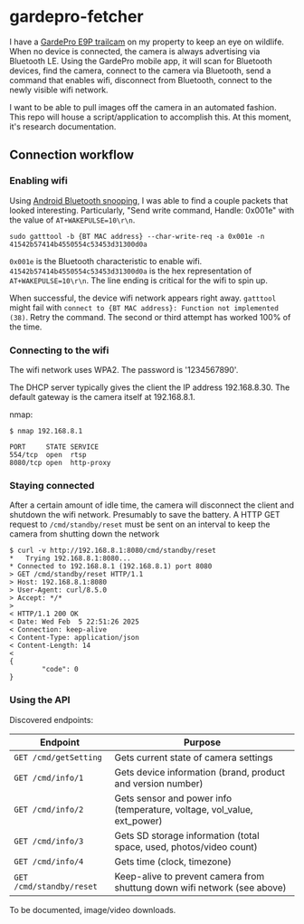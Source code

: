 # gardepro-fetcher
I have a [GardePro E9P trailcam](https://gardepro.com/products/gardepro-wifi-trail-camera-e9p-with-rechargeable-battery) on my property to keep an eye on wildlife. When no device is connected, the camera is always advertising via Bluetooth LE. Using the GardePro mobile app, it will scan for Bluetooth devices, find the camera, connect to the camera via Bluetooth, send a command that enables wifi, disconnect from Bluetooth, connect to the newly visible wifi network.

I want to be able to pull images off the camera in an automated fashion. This repo will house a script/application to accomplish this. At this moment, it's research documentation. 

## Connection workflow
### Enabling wifi

Using [Android Bluetooth snooping](https://source.android.com/docs/core/connect/bluetooth/verifying_debugging#debugging-with-logs), I was able to find a couple packets that looked interesting. Particularly, "Send write command, Handle: 0x001e" with the value of `AT+WAKEPULSE=10\r\n`.

```
sudo gatttool -b {BT MAC address} --char-write-req -a 0x001e -n 41542b57414b4550554c53453d31300d0a
``` 

`0x001e` is the Bluetooth characteristic to enable wifi. `41542b57414b4550554c53453d31300d0a` is the hex representation of `AT+WAKEPULSE=10\r\n`. The line ending is critical for the wifi to spin up.

When successful, the device wifi network appears right away. `gatttool` might fail with `connect to {BT MAC address}: Function not implemented (38)`. Retry the command. The second or third attempt has worked 100% of the time.

### Connecting to the wifi
The wifi network uses WPA2. The password is '1234567890'.

The DHCP server typically gives the client the IP address 192.168.8.30. The default gateway is the camera itself at 192.168.8.1.

nmap:
```
$ nmap 192.168.8.1

PORT     STATE SERVICE
554/tcp  open  rtsp
8080/tcp open  http-proxy
```

### Staying connected
After a certain amount of idle time, the camera will disconnect the client and shutdown the wifi network. Presumably to save the battery. A HTTP GET request to `/cmd/standby/reset` must be sent on an interval to keep the camera from shutting down the network

```
$ curl -v http://192.168.8.1:8080/cmd/standby/reset
*   Trying 192.168.8.1:8080...
* Connected to 192.168.8.1 (192.168.8.1) port 8080
> GET /cmd/standby/reset HTTP/1.1
> Host: 192.168.8.1:8080
> User-Agent: curl/8.5.0
> Accept: */*
>
< HTTP/1.1 200 OK
< Date: Wed Feb  5 22:51:26 2025
< Connection: keep-alive
< Content-Type: application/json
< Content-Length: 14
<
{
        "code": 0
}
```

### Using the API
Discovered endpoints:

| Endpoint | Purpose  |
|---|---|
|`GET /cmd/getSetting`   | Gets current state of camera settings  |
|`GET /cmd/info/1`   |Gets device information (brand, product and version number)   | 
|`GET /cmd/info/2`  |Gets sensor and power info (temperature, voltage, vol_value, ext_power)    | 
|`GET /cmd/info/3`   |Gets SD storage information (total space, used, photos/video count)   |
|`GET /cmd/info/4`  |Gets time (clock, timezone)|
|`GET /cmd/standby/reset` | Keep-alive to prevent camera from shuttung down wifi network (see above) | 

To be documented, image/video downloads.
